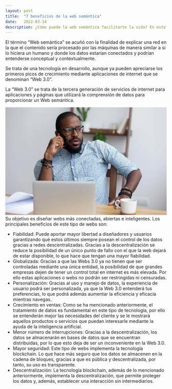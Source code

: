 ```yaml
---
layout: post
title:  "7 beneficios de la web semántica"
date:   2022-03-14
description: ¿Cómo puede la web semántica facilitarte la vida? En este post te explicamos 7 beneficios que seguro que te plantearan su uso.
---
```


<p class="intro"><span class="dropcap">E</span>l término “Web semántica” se acuñó con la finalidad de explicar una red en la que el contenido sería procesado por las máquinas de manera similar a si lo hiciera un humano y donde los datos estarían conectados y podrían entenderse conceptual y contextualmente.

Se trata de una tecnología en desarrollo, aunque ya pueden apreciarse los primeros picos de crecimiento mediante aplicaciones de internet que se denominan “Web 3.0”.

La “Web 3.0” se trata de la tercera generación de servicios de internet para aplicaciones y páginas que utilizará la comprensión de datos para proporcionar un Web semántica.</p>
<img src="/assets/img/persona-ordenador.jpg">
Su objetivo es diseñar webs más conectadas, abiertas e inteligentes. Los principales beneficios de este tipo de webs son:

* Fiabilidad: Puede aportar mayor libertad a diseñadores y usuarios garantizando qué estos últimos siempre posean el control de los datos gracias a redes descentralizadas. Gracias a la descentralización se reduce la posibilidad de un único punto de fallo con el que la web dejará de estar disponible, lo que hace que tengan una mayor fiabilidad.
* Globalizada: Gracias a que las Webs 3.0 ya no tienen que ser controladas mediante una única entidad, la posibilidad de que grandes empresas dejen de tener un control total en internet es más elevada. Por ello estas aplicaciones o webs no podrán ser restringidas ni censuradas.
* Personalización: Gracias al uso y manejo de datos, la experiencia de usuario podrá ser personalizada, ya que la Web 3.0 entenderá tus preferencias, lo que podrá además aumentar la eficiencia y eficacia mientras navegas.
* Crecimiento en ventas: Como se ha mencionado anteriormente, el tratamiento de datos es fundamental en este tipo de tecnología, por ello se entenderán mejor las necesidades del cliente y se le mostrará aquellos productos o servicios que puedan interesarle mediante la ayuda de la inteligencia artificial.
* Menor número de interrupciones: Gracias a la descentralización, los datos se almacenarán en bases de datos que se encuentran distribuidas, por lo que esto deja de ser un inconveniente en la Web 3.0.
* Mayor seguridad: Este tipo de webs implementa la tecnología blockchain. Lo que hace más seguro que los datos se almacenen en la cadena de bloques, gracias a que es pública y descentralizada, por tanto, su uso es transparente.
* Descentralización: La tecnología blockchain, además de lo mencionado anteriormente, implementa la descentralización, que permite proteger los datos y, además, establecer una interacción sin intermediarios.

